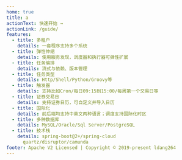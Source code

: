 ```yaml
---
home: true
title: a
actionText: 快速开始 →
actionLink: /guide/
features:
  - title: 多租户
    details: 一套程序支持多个系统
  - title: 弹性伸缩
    details: 使用服务发现，调度器和执行器可弹性扩展
  - title: 任务编排
    details: 流式与依赖、版本管理
  - title: 任务类型
    details: Http/Shell/Python/Groovy等
  - title: 触发器
    details: 支持比如Cron/每日09:15到15:00/每周第一个交易日等
  - title: 证券交易日
    details: 支持证券日历，可自定义并导入日历
  - title: 国际化
    details: 前后端均支持中英文两种语言；调度支持国际化时区
  - title: 多种数据库
    details: MySQL/Oracle/Sql Server/PostgreSQL
  - title: 技术栈
    details: spring-boot@2+/spring-cloud
      quartz/disruptor/camunda
footer: Apache V2 Licensed | Copyright © 2019-present ldang264
---
```

